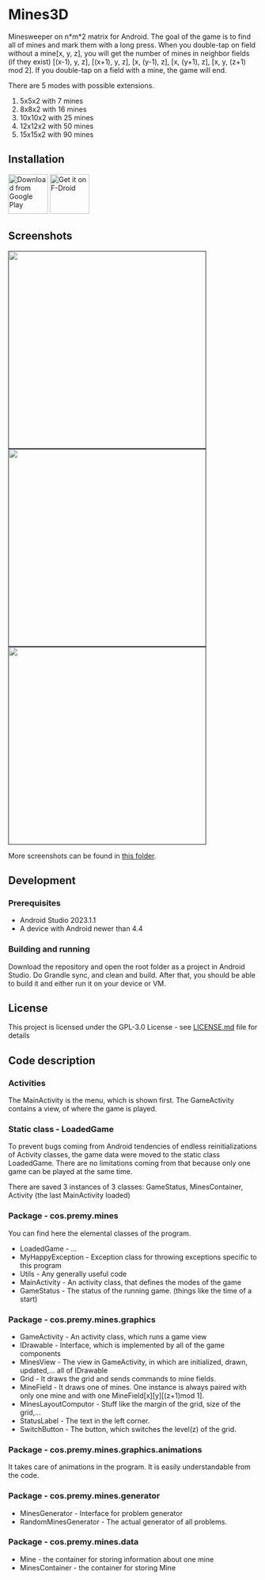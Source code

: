 # Mines3D
Minesweeper on n\*m\*2 matrix for Android. The goal of the game is to find all of mines and mark them with a long press. When you double-tap on field without a mine[x, y, z], you will get the number of mines in neighbor fields (if they exist) [(x-1), y, z], [(x+1), y, z], [x, (y-1), z], [x, (y+1), z], [x, y, (z+1) mod 2]. If you double-tap on a field with a mine, the game will end.

There are 5 modes with possible extensions. 
  1) 5x5x2 with 7 mines
  2) 8x8x2 with 16 mines
  3) 10x10x2 with 25 mines
  4) 12x12x2 with 50 mines
  5) 15x15x2 with 90 mines

## Installation

[<img src="https://play.google.com/intl/en_us/badges/images/generic/en_badge_web_generic.png" 
alt="Download from Google Play" 
height="80">](https://play.google.com/store/apps/details?id=cos.premy.mines&hl=en)
[<img src="https://f-droid.org/badge/get-it-on.png"
alt="Get it on F-Droid"
height="80">](https://f-droid.org/packages/cos.premy.mines/)

## Screenshots
[<img height="400" src="https://github.com/stastnypremysl/Mines3D/blob/master/metadata/en-US/images/phoneScreenshots/1.png?raw=true">]()
[<img height="400" src="https://github.com/stastnypremysl/Mines3D/blob/master/metadata/en-US/images/phoneScreenshots/2.png?raw=true"/>]()
[<img height="400" src="https://github.com/stastnypremysl/Mines3D/blob/master/metadata/en-US/images/phoneScreenshots/4.png?raw=true"/>]()

More screenshots can be found in [this folder](https://github.com/stastnypremysl/Mines3D/tree/master/metadata/en-US/images/phoneScreenshots).

## Development
### Prerequisites
* Android Studio 2023.1.1
* A device with Android newer than 4.4
            
### Building and running
Download the repository and open the root folder as a project in Android Studio. Do Grandle sync, and clean and build. 
After that, you should be able to build it and either run it on your device or VM.

## License
This project is licensed under the GPL-3.0 License - see [LICENSE.md](LICENSE.md) file for details

## Code description
### Activities
The MainActivity is the menu, which is shown first. The GameActivity contains a view, of where the game is played.
### Static class - LoadedGame
To prevent bugs coming from Android tendencies of endless reinitializations of Activity classes, the game data were moved to the static class LoadedGame. There are no limitations coming from that because only one game can be played at the same time.

There are saved 3 instances of 3 classes: GameStatus, MinesContainer, Activity (the last MainActivity loaded)
### Package - cos.premy.mines
You can find here the elemental classes of the program.
 * LoadedGame - ...
 * MyHappyException - Exception class for throwing exceptions specific to this program
 * Utils - Any generally useful code
 * MainActivity - An activity class, that defines the modes of the game
 * GameStatus - The status of the running game. (things like the time of a start)
### Package - cos.premy.mines.graphics
 * GameActivity - An activity class, which runs a game view
 * IDrawable - Interface, which is implemented by all of the game components
 * MinesView - The view in GameActivity, in which are initialized, drawn, updated,... all of IDrawable
 * Grid - It draws the grid and sends commands to mine fields.
 * MineField - It draws one of mines. One instance is always paired with only one mine and with one MineField[x][y][(z+1)mod 1].
 * MinesLayoutComputor - Stuff like the margin of the grid, size of the grid,...
 * StatusLabel - The text in the left corner.
 * SwitchButton - The button, which switches the level(z) of the grid.
### Package - cos.premy.mines.graphics.animations
It takes care of animations in the program. It is easily understandable from the code.
### Package - cos.premy.mines.generator
 * MinesGenerator - Interface for problem generator
 * RandomMinesGenerator - The actual generator of all problems.
### Package - cos.premy.mines.data
 * Mine - the container for storing information about one mine
 * MinesContainer - the container for storing Mine
